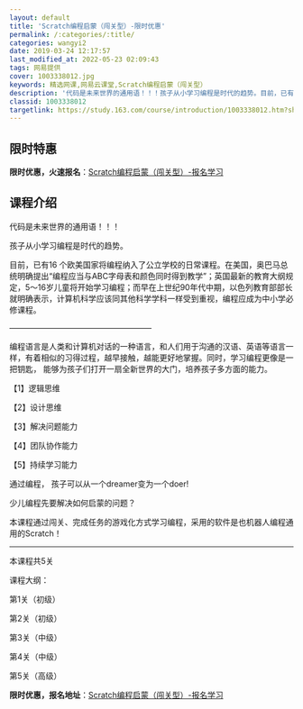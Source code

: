 ```yaml
---
layout: default
title: 'Scratch编程启蒙（闯关型）-限时优惠'
permalink: /:categories/:title/
categories: wangyi2
date: 2019-03-24 12:17:57
last_modified_at: 2022-05-23 02:09:43
tags: 网易提供
cover: 1003338012.jpg
keywords: 精选网课,网易云课堂,Scratch编程启蒙（闯关型）
description: '代码是未来世界的通用语！！！孩子从小学习编程是时代的趋势。目前，已有16个欧美国家将编程纳入了公立学校的日常课程。在美国'
classid: 1003338012
targetlink: https://study.163.com/course/introduction/1003338012.htm?share=1&shareId=1025206652&utm_campaign=share&utm_medium=iphoneShare&utm_source=&utm_u=1025206652
---
```


## 限时特惠

**限时优惠，火速报名**：[Scratch编程启蒙（闯关型）-报名学习](https://study.163.com/course/introduction/1003338012.htm?share=1&shareId=1025206652&utm_campaign=share&utm_medium=iphoneShare&utm_source=&utm_u=1025206652)

## 课程介绍

代码是未来世界的通用语！！！

孩子从小学习编程是时代的趋势。

目前，已有16 个欧美国家将编程纳入了公立学校的日常课程。在美国，奥巴马总统明确提出“编程应当与ABC字母表和颜色同时得到教学”；英国最新的教育大纲规定，5～16岁儿童将开始学习编程；而早在上世纪90年代中期，以色列教育部部长就明确表示，计算机科学应该同其他科学学科一样受到重视，编程应成为中小学必修课程。

——————————————————

编程语言是人类和计算机对话的一种语言，和人们用于沟通的汉语、英语等语言一样，有着相似的习得过程，越早接触，越能更好地掌握。同时，学习编程更像是一把钥匙， 能够为孩子们打开一扇全新世界的大门，培养孩子多方面的能力。

【1】逻辑思维

【2】设计思维

【3】解决问题能力

【4】团队协作能力

【5】持续学习能力

通过编程， 孩子可以从一个dreamer变为一个doer!

少儿编程先要解决如何启蒙的问题？

本课程通过闯关、完成任务的游戏化方式学习编程，采用的软件是也机器人编程通用的Scratch！



-------------------------

本课程共5关

课程大纲：

第1关（初级）

第2关（初级）

第3关（中级）

第4关（中级）

第5关（高级）

**限时优惠，报名地址**：[Scratch编程启蒙（闯关型）-报名学习](https://study.163.com/course/introduction/1003338012.htm?share=1&shareId=1025206652&utm_campaign=share&utm_medium=iphoneShare&utm_source=&utm_u=1025206652)

